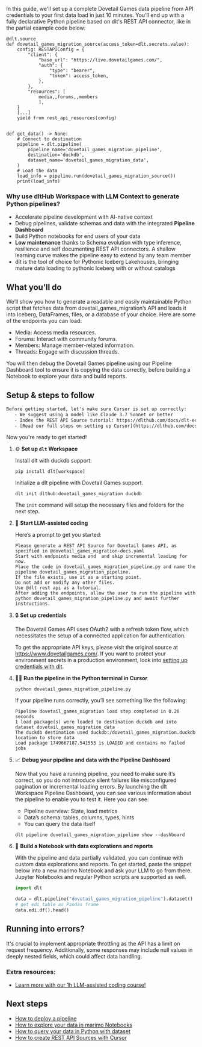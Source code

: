 In this guide, we'll set up a complete Dovetail Games data pipeline from API credentials to your first data load in just 10 minutes. You'll end up with a fully declarative Python pipeline based on dlt's REST API connector, like in the partial example code below:

```python-outcome
@dlt.source
def dovetail_games_migration_source(access_token=dlt.secrets.value):
    config: RESTAPIConfig = {
        "client": {
            "base_url": "https://live.dovetailgames.com/",
            "auth": {
                "type": "bearer",
                "token": access_token,
            },
        },
        "resources": [
            media,,forums,,members
            ],
    }
    [...]
    yield from rest_api_resources(config)


def get_data() -> None:
    # Connect to destination
    pipeline = dlt.pipeline(
        pipeline_name='dovetail_games_migration_pipeline',
        destination='duckdb',
        dataset_name='dovetail_games_migration_data', 
    )
    # Load the data
    load_info = pipeline.run(dovetail_games_migration_source())
    print(load_info) 
```

### Why use dltHub Workspace with LLM Context to generate Python pipelines?

- Accelerate pipeline development with AI-native context
- Debug pipelines, validate schemas and data with the integrated **Pipeline Dashboard**
- Build Python notebooks for end users of your data
- **Low maintenance** thanks to Schema evolution with type inference, resilience and self documenting REST API connectors. A shallow learning curve makes the pipeline easy to extend by any team member
- dlt is the tool of choice for Pythonic Iceberg Lakehouses, bringing mature data loading to pythonic Iceberg with or without catalogs

## What you’ll do

We’ll show you how to generate a readable and easily maintainable Python script that fetches data from dovetail_games_migration’s API and loads it into Iceberg, DataFrames, files, or a database of your choice. Here are some of the endpoints you can load:

- Media: Access media resources.
- Forums: Interact with community forums.
- Members: Manage member-related information.
- Threads: Engage with discussion threads.

You will then debug the Dovetail Games pipeline using our Pipeline Dashboard tool to ensure it is copying the data correctly, before building a Notebook to explore your data and build reports.

## Setup & steps to follow

```default
Before getting started, let's make sure Cursor is set up correctly:
   - We suggest using a model like Claude 3.7 Sonnet or better
   - Index the REST API Source tutorial: https://dlthub.com/docs/dlt-ecosystem/verified-sources/rest_api/ and add it to context as **@dlt rest api**
   - [Read our full steps on setting up Cursor](https://dlthub.com/docs/dlt-ecosystem/llm-tooling/cursor-restapi#23-configuring-cursor-with-documentation)
```

Now you're ready to get started!

1. ⚙️ **Set up `dlt` Workspace**
    
    Install dlt with duckdb support:
    ```shell
    pip install dlt[workspace]
    ```

    Initialize a dlt pipeline with Dovetail Games support.
    ```shell
    dlt init dlthub:dovetail_games_migration duckdb
    ```

    The `init` command will setup the necessary files and folders for the next step.
    
2. 🤠 **Start LLM-assisted coding**
    
    Here’s a prompt to get you started:
    
    ```prompt
    Please generate a REST API Source for Dovetail Games API, as specified in @dovetail_games_migration-docs.yaml 
    Start with endpoints media and  and skip incremental loading for now. 
    Place the code in dovetail_games_migration_pipeline.py and name the pipeline dovetail_games_migration_pipeline. 
    If the file exists, use it as a starting point. 
    Do not add or modify any other files. 
    Use @dlt rest api as a tutorial. 
    After adding the endpoints, allow the user to run the pipeline with python dovetail_games_migration_pipeline.py and await further instructions.
    ```

    
3. 🔒 **Set up credentials** 
    
    The Dovetail Games API uses OAuth2 with a refresh token flow, which necessitates the setup of a connected application for authentication.
    
    To get the appropriate API keys, please visit the original source at https://www.dovetailgames.com/.
    If you want to protect your environment secrets in a production environment, look into [setting up credentials with dlt](https://dlthub.com/docs/walkthroughs/add_credentials).
    
4. 🏃‍♀️ **Run the pipeline in the Python terminal in Cursor**
    
    ```shell
    python dovetail_games_migration_pipeline.py
    ```
    
    If your pipeline runs correctly, you’ll see something like the following:
    
    ```shell
    Pipeline dovetail_games_migration load step completed in 0.26 seconds
    1 load package(s) were loaded to destination duckdb and into dataset dovetail_games_migration_data
    The duckdb destination used duckdb:/dovetail_games_migration.duckdb location to store data
    Load package 1749667187.541553 is LOADED and contains no failed jobs
    ```
    
5. 📈 **Debug your pipeline and data with the Pipeline Dashboard**

    Now that you have a running pipeline, you need to make sure it’s correct, so you do not introduce silent failures like misconfigured pagination or incremental loading errors. By launching the dlt Workspace Pipeline Dashboard, you can see various information about the pipeline to enable you to test it. Here you can see:
    - Pipeline overview: State, load metrics
    - Data’s schema: tables, columns, types, hints
    - You can query the data itself
    
    ```shell
    dlt pipeline dovetail_games_migration_pipeline show --dashboard
    ```
    
6. 🐍 **Build a Notebook with data explorations and reports**

    With the pipeline and data partially validated, you can continue with custom data explorations and reports. To get started, paste the snippet below into a new marimo Notebook and ask your LLM to go from there. Jupyter Notebooks and regular Python scripts are supported as well.

    
    ```python
    import dlt

   data = dlt.pipeline("dovetail_games_migration_pipeline").dataset()
   # get edi table as Pandas frame
   data.edi.df().head()
    ```

## Running into errors?

It's crucial to implement appropriate throttling as the API has a limit on request frequency. Additionally, some responses may include null values in deeply nested fields, which could affect data handling.

### Extra resources:

- [Learn more with our 1h LLM-assisted coding course!](https://www.youtube.com/watch?v=GGid70rnJuM)

## Next steps

- [How to deploy a pipeline](https://dlthub.com/docs/walkthroughs/deploy-a-pipeline)
- [How to explore your data in marimo Notebooks](https://dlthub.com/docs/general-usage/dataset-access/marimo)
- [How to query your data in Python with dataset](https://dlthub.com/docs/general-usage/dataset-access/dataset)
- [How to create REST API Sources with Cursor](https://dlthub.com/docs/dlt-ecosystem/llm-tooling/cursor-restapi)